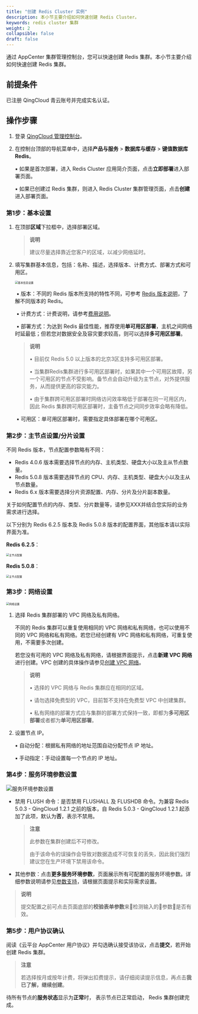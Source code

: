 ```yaml
---
title: "创建 Redis Cluster 实例"
description: 本小节主要介绍如何快速创建 Redis Cluster。 
keywords: redis cluster 集群
weight: 2
collapsible: false
draft: false
---
```


通过 AppCenter 集群管理控制台，您可以快速创建 Redis 集群。本小节主要介绍如何快速创建 Redis 集群。

## 前提条件

已注册 QingCloud 青云账号并完成实名认证。

## 操作步骤

1. 登录  [QingCloud 管理控制台](https://console.qingcloud.com/login)。
2. 在控制台顶部的导航菜单中，选择**产品与服务** > **数据库与缓存** > **键值数据库 Redis**。

   ▪︎ 如果是首次部署，进入 Redis Cluster 应用简介页面，点击**立即部署**进入部署页面。

   ▪︎ 如果已创建过 Redis 集群，则进入 Redis Cluster 集群管理页面，点击**创建**进入部署页面。

### 第1步：基本设置

1. 在顶部**区域**下拉框中，选择部署区域。

   > **说明**
   >
   > 建议尽量选择靠近您客户的区域，以减少网络延时。

2. 填写集群基本信息，包括：名称、描述，选择版本、计费方式、部署方式和可用区。

   <img src="../../_images/step1.png" alt="基本信息设置" style="zoom:50%;" />

   ​	▪︎ 版本：不同的 Redis 版本所支持的特性不同，可参考 [Redis 版本说明](../../intro/redisversion/)，了解不同版本的 Redis。

   ​	▪︎ 计费方式：计费说明，请参考[费用说明](/database/redis_cluster/billing/price/)。

   ​	▪︎ 部署方式：为达到 Redis 最佳性能，推荐使用**单可用区部署**，主机之间网络时延最低；但若您对数据安全及容灾要求较高，则可以选择**多可用区部署**。

   > **说明**
   >
   > ▪︎ 目前仅 Redis 5.0 以上版本的北京3区支持多可用区部署。
   >
   > ▪︎ 当集群Redis集群进行多可用区部署时，如果其中一个可用区故障，另一个可用区的节点不受影响。备节点会自动升级为主节点，对外提供服务，从而提供更高的容灾能力。
   >
   > ▪︎ 由于集群跨可用区部署时网络访问效率略低于部署在同一可用区内，因此 Redis 集群跨可用区部署时，主备节点之间同步效率会略有降低。

   ​	▪︎ 可用区：单可用区部署时，需要指定具体部署在哪个可用区。

### 第2步：主节点设置/分片设置

不同 Redis 版本，节点配置参数略有不同：

- Redis 4.0.6 版本需要选择节点的内存、主机类型、硬盘大小以及主从节点数量。
- Redis 5.0.8 版本需要选择节点的 CPU、内存、主机类型、硬盘大小以及主从节点数量。
- Redis 6.x 版本需要选择分片资源配置、内存、分片及分片副本数量。

关于如何配置节点的内存、类型、分片数量等，请参见XXX并结合您实际的业务需求进行选择。

以下分别为 Redis 6.2.5 版本及 Redis 5.0.8 版本的配置界面，其他版本请以实际界面为准。

**Redis 6.2.5**：

<img src="../../_images/step2.png" alt="主节点配置" style="zoom:50%;" />

**Redis 5.0.8**：

<img src="../../_images/step2_5.0.8.png" alt="主节点配置" style="zoom:50%;" />

### 第3步：网络设置

<img src="../../_images/step3_1.png" alt="网络设置" style="zoom:50%;" />

1. 选择 Redis 集群部署的 VPC 网络及私有网络。

   不同的 Redis 集群可以重复使用相同的 VPC 网络和私有网络，也可以使用不同的 VPC 网络和私有网络。若您已经创建有 VPC 网络和私有网络，可重复使用，不需要多次创建。

   若您没有可用的 VPC 网络及私有网络，请根据界面提示，点击**新建 VPC 网络**进行创建。VPC 创建的具体操作请参见[创建 VPC 网络](/network/vpc/manual/vpcnet/10_create_vpc/)。

   > **说明**
   >
   > ▪︎ 选择的 VPC 网络与 Redis 集群应在相同的区域。
   >
   > ▪︎ 请勿选择免费型的 VPC，目前暂不支持在免费型 VPC 中创建集群。
   >
   > ▪︎ 私有网络的部署方式应与集群的部署方式保持一致，即都为**多可用区部署**或者都为**单可用区部署**。

3. 设置节点 IP。

   ▪︎ 自动分配：根据私有网络的地址范围自动分配节点 IP 地址。

   ▪︎ 手动指定：手动设置每一个节点的 IP 地址。

### 第4步：服务环境参数设置

![服务环境参数设置](../../_images/step4.png)

- 禁用 FLUSH 命令：是否禁用 FLUSHALL 及 FLUSHDB 命令。为兼容 Redis 5.0.3 - QingCloud 1.2.1 之前的版本，自 Redis 5.0.3 - QingCloud 1.2.1 起添加了此项，默认为**否**，表示不禁用。

  > **注意**
  >
  > 此参数在集群创建后不可修改。
  >
  > 由于该命令的误操作会导致对数据造成不可恢复的丢失，因此我们强烈建议您在生产环境下禁用该命令。

- 其他参数：点击**更多服务环境参数**，页面展示所有可配置的服务环境参数。详细参数说明请参见[参数支持](../../intro/para_list/)，请根据页面提示和实际需求设置。

> **说明**
>
> 提交配置之前可点击页面底部的**校验表单参数**来检测输入的参数是否有效。

### 第5步：用户协议确认

阅读《云平台 AppCenter 用户协议》并勾选确认接受该协议，点击**提交**，若开始创建 Redis 集群。

> **注意**
>
> 若选择按月或按年计费，将弹出扣费提示，请仔细阅读提示信息，再点击**我已了解，继续创建**。

待所有节点的**服务状态**显示为**正常**时， 表示节点已正常启动， Redis 集群创建完成。

